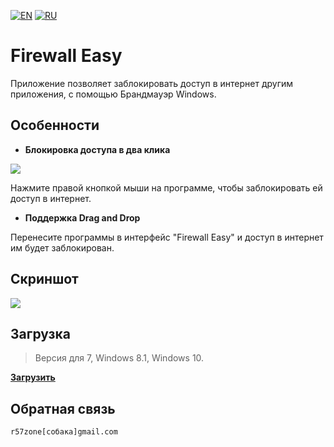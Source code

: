 [![EN](https://user-images.githubusercontent.com/9499881/33184537-7be87e86-d096-11e7-89bb-f3286f752bc6.png)](https://github.com/r57zone/Firewall-Easy/blob/master/README.md) 
[![RU](https://user-images.githubusercontent.com/9499881/27683795-5b0fbac6-5cd8-11e7-929c-057833e01fb1.png)](https://github.com/r57zone/Firewall-Easy/blob/master/README.RU.md)
# Firewall Easy
Приложение позволяет заблокировать доступ в интернет другим приложения, с помощью Брандмауэр Windows.

## Особенности
- **Блокировка доступа в два клика**

![](https://user-images.githubusercontent.com/9499881/34356405-d4bd3bc6-ea56-11e7-8ad9-cac90c2c278b.png)

Нажмите правой кнопкой мыши на программе, чтобы заблокировать ей доступ в интернет.

- **Поддержка Drag and Drop**

Перенесите программы в интерфейс "Firewall Easy" и доступ в интернет им будет заблокирован.

## Скриншот
![](https://user-images.githubusercontent.com/9499881/42877845-0a2a504c-8a9c-11e8-9ed9-2828e4aca447.png)

## Загрузка
>Версия для 7, Windows 8.1, Windows 10.

**[Загрузить](https://github.com/r57zone/Firewall-Easy/releases)**

## Обратная связь
`r57zone[собака]gmail.com`